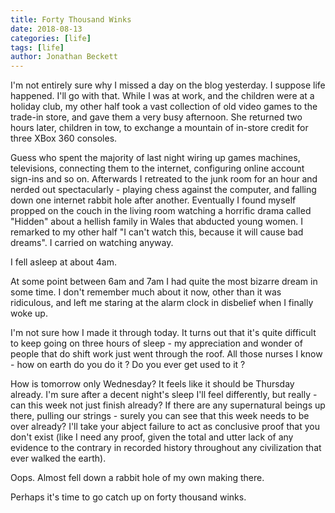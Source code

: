 ```yaml
---
title: Forty Thousand Winks
date: 2018-08-13
categories: [life]
tags: [life]
author: Jonathan Beckett
---
```


I'm not entirely sure why I missed a day on the blog yesterday. I suppose life happened. I'll go with that. While I was at work, and the children were at a holiday club, my other half took a vast collection of old video games to the trade-in store, and gave them a very busy afternoon. She returned two hours later, children in tow, to exchange a mountain of in-store credit for three XBox 360 consoles.

Guess who spent the majority of last night wiring up games machines, televisions, connecting them to the internet, configuring online account sign-ins and so on. Afterwards I retreated to the junk room for an hour and nerded out spectacularly - playing chess against the computer, and falling down one internet rabbit hole after another. Eventually I found myself propped on the couch in the living room watching a horrific drama called "Hidden" about a hellish family in Wales that abducted young women. I remarked to my other half "I can't watch this, because it will cause bad dreams". I carried on watching anyway.

I fell asleep at about 4am.

At some point between 6am and 7am I had quite the most bizarre dream in some time. I don't remember much about it now, other than it was ridiculous, and left me staring at the alarm clock in disbelief when I finally woke up.

I'm not sure how I made it through today. It turns out that it's quite difficult to keep going on three hours of sleep - my appreciation and wonder of people that do shift work just went through the roof. All those nurses I know - how on earth do you do it ? Do you ever get used to it ?

How is tomorrow only Wednesday? It feels like it should be Thursday already. I'm sure after a decent night's sleep I'll feel differently, but really - can this week not just finish already? If there are any supernatural beings up there, pulling our strings - surely you can see that this week needs to be over already? I'll take your abject failure to act as conclusive proof that you don't exist (like I need any proof, given the total and utter lack of any evidence to the contrary in recorded history throughout any civilization that ever walked the earth).

Oops. Almost fell down a rabbit hole of my own making there.

Perhaps it's time to go catch up on forty thousand winks.